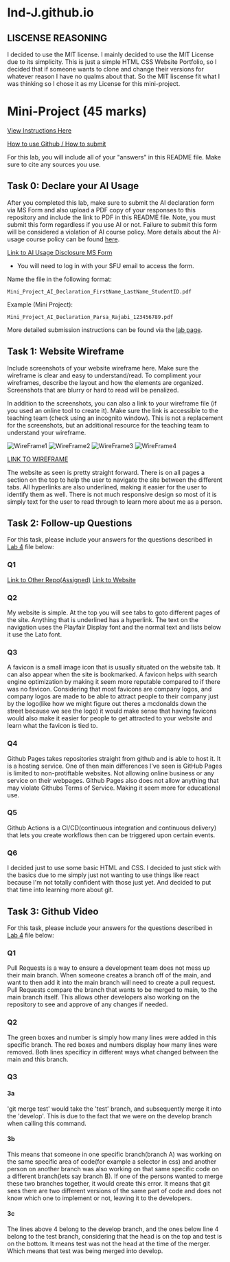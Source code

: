 # Ind-J.github.io

## LISCENSE REASONING

I decided to use the MIT license. I mainly decided to use the MIT License due to its simplicity. This is just a simple HTML CSS Website Portfolio, so I decided that if someone wants to clone and change their versions for whatever reason I have no qualms about that. So the MIT liscense fit what I was thinking so I chose it as my License for this mini-project.

# Mini-Project (45 marks)

[View Instructions Here](Mini-project.md)

[How to use Github / How to submit](https://parsa-rajabi.github.io/CMPT-276/#/assignment-lab-details?id=submission)

For this lab, you will include all of your "answers" in this README file. Make sure to cite any sources you use. 

## Task 0: Declare your AI Usage

After you completed this lab, make sure to submit the AI declaration form via MS Form and also upload a PDF copy of your responses to this repository and include the link to PDF in this README file. Note, you must submit this form regardless if you use AI or not. Failure to submit this form will be considered a violation of AI course policy. More details about the AI-usage course policy can be found [here](https://parsa-rajabi.github.io/CMPT-276/#/ai-policy).

[Link to AI Usage Disclosure MS Form](https://parsa-rajabi.github.io/CMPT-276/#/ai-policy?id=disclosure-of-ai-use)

- You will need to log in with your SFU email to access the form.

Name the file in the following format: 

`Mini_Project_AI_Declaration_FirstName_LastName_StudentID.pdf`

Example (Mini Project):

`Mini_Project_AI_Declaration_Parsa_Rajabi_123456789.pdf`


More detailed submission instructions can be found via the [lab page](https://parsa-rajabi.github.io/CMPT-276/#/labs).

## Task 1: Website Wireframe

Include screenshots of your website wireframe here. Make sure the wireframe is clear and easy to understand/read. To compliment your wireframes, describe the layout and how the elements are organized. Screenshots that are blurry or hard to read will be penalized. 

In addition to the screenshots, you can also a link to your wireframe file (if you used an online tool to create it). Make sure the link is accessible to the teaching team (check using an incognito window). This is not a replacement for the screenshots, but an additional resource for the teaching team to understand your wireframe.

![WireFrame1](images/wireframe1.png)
![WireFrame2](images/wireframe2.png)
![WireFrame3](images/wireframe3.png)
![WireFrame4](images/wireframe4.png)

[LINK TO WIREFRAME](https://www.figma.com/design/qiNZYCjPd9zqpLDEz441nJ/Portfolio?node-id=0-1&t=jXIhRopDsbfwYfpL-1)


The website as seen is pretty straight forward. There is on all pages a section on the top to help the user to navigate the site between the different tabs. All hyperlinks are also underlined, making it easier for the user to identify them as well. There is not much responsive design so most of it is simply text for the user to read through to learn more about me as a person.

## Task 2: Follow-up Questions

For this task, please include your answers for the questions described in [Lab 4](L4.md) file below:

### Q1

[Link to Other Repo(Assigned)](https://github.com/CMPT-276-SPRING-2025/solo-mini-project-Ind-J)
[Link to Website](https://ind-j.github.io/)

### Q2

My website is simple. At the top you will see tabs to goto different pages of the site. Anything that is underlined has a hyperlink. The text on the navigation uses the Playfair Display font and the normal text and lists below it use the Lato font. 

### Q3

A favicon is a small image icon that is usually situated on the website tab. It can also appear when the site is bookmarked. A favicon helps with search engine optimization by making it seem more reputable compared to if there was no favicon. Considering that most favicons are company logos, and company logos are made to be able to attract people to their company just by the logo(like how we might figure out theres a mcdonalds down the street because we see the logo) it would make sense that having favicons would also make it easier for people to get attracted to your website and learn what the favicon is tied to.

### Q4

Github Pages takes repositories straight from github and is able to host it. It is a hosting service. One of then main differences I've seen is GitHub Pages is limited to non-protiftable websites. Not allowing online business or any service on their webpages. Github Pages also does not allow anything that may violate Githubs Terms of Service. Making it seem more for educational use.

### Q5

Github Actions is a CI/CD(continuous integration and continuous delivery) that lets you create workflows then can be triggered upon certain events.

### Q6

I decided just to use some basic HTML and CSS. I decided to just stick with the basics due to me simply just not wanting to use things like react because I'm not totally confident with those just yet. And decided to put that time into learning more about git.

## Task 3: Github Video

For this task, please include your answers for the questions described in [Lab 4](L4.md) file below:

### Q1

Pull Requests is a way to ensure a development team does not mess up their main branch. When someone creates a branch off of the main, and want to then add it into the main branch will need to create a pull request.
Pull Requests compare the branch that wants to be merged to main, to the main branch itself. This allows other developers also working on the repository to see and approve of any changes if needed.

### Q2

The green boxes and number is simply how many lines were added in this specific branch. The red boxes and numbers display how many lines were removed. Both lines specificy in different ways what changed between the main and this branch.

### Q3

#### 3a

'git merge test' would take the 'test' branch, and subsequently merge it into the 'develop'. This is due to the fact that we were on the develop branch when calling this command.

#### 3b

This means that someone in one specific branch(branch A) was working on the same specific area of code(for example a selector in css) and another person on another branch was also working on that same specific code on a different branch(lets say branch B). If one of the persons wanted to merge these two branches together, it would create this error. It means that git sees there are two different versions of the same part of code and does not know which one to implement or not, leaving it to the developers.

#### 3c

The lines above 4 belong to the develop branch, and the ones below line 4 belong to the test branch, considering that the head is on the top and test is on the bottom. It means test was not the head at the time of the merger. Which means that test was being merged into develop.